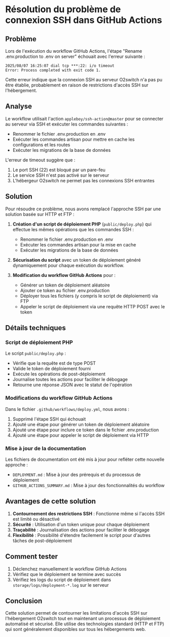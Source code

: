 # Résolution du problème de connexion SSH dans GitHub Actions

## Problème

Lors de l'exécution du workflow GitHub Actions, l'étape "Rename .env.production to .env on server" échouait avec l'erreur suivante :

```
2025/08/07 16:25:07 dial tcp ***:22: i/o timeout
Error: Process completed with exit code 1.
```

Cette erreur indique que la connexion SSH au serveur O2switch n'a pas pu être établie, probablement en raison de restrictions d'accès SSH sur l'hébergement.

## Analyse

Le workflow utilisait l'action `appleboy/ssh-action@master` pour se connecter au serveur via SSH et exécuter les commandes suivantes :
- Renommer le fichier .env.production en .env
- Exécuter les commandes artisan pour mettre en cache les configurations et les routes
- Exécuter les migrations de la base de données

L'erreur de timeout suggère que :
1. Le port SSH (22) est bloqué par un pare-feu
2. Le service SSH n'est pas activé sur le serveur
3. L'hébergeur O2switch ne permet pas les connexions SSH entrantes

## Solution

Pour résoudre ce problème, nous avons remplacé l'approche SSH par une solution basée sur HTTP et FTP :

1. **Création d'un script de déploiement PHP** (`public/deploy.php`) qui effectue les mêmes opérations que les commandes SSH :
   - Renommer le fichier .env.production en .env
   - Exécuter les commandes artisan pour la mise en cache
   - Exécuter les migrations de la base de données

2. **Sécurisation du script** avec un token de déploiement généré dynamiquement pour chaque exécution du workflow.

3. **Modification du workflow GitHub Actions** pour :
   - Générer un token de déploiement aléatoire
   - Ajouter ce token au fichier .env.production
   - Déployer tous les fichiers (y compris le script de déploiement) via FTP
   - Appeler le script de déploiement via une requête HTTP POST avec le token

## Détails techniques

### Script de déploiement PHP

Le script `public/deploy.php` :
- Vérifie que la requête est de type POST
- Valide le token de déploiement fourni
- Exécute les opérations de post-déploiement
- Journalise toutes les actions pour faciliter le débogage
- Retourne une réponse JSON avec le statut de l'opération

### Modifications du workflow GitHub Actions

Dans le fichier `.github/workflows/deploy.yml`, nous avons :
1. Supprimé l'étape SSH qui échouait
2. Ajouté une étape pour générer un token de déploiement aléatoire
3. Ajouté une étape pour inclure ce token dans le fichier .env.production
4. Ajouté une étape pour appeler le script de déploiement via HTTP

### Mise à jour de la documentation

Les fichiers de documentation ont été mis à jour pour refléter cette nouvelle approche :
- `DEPLOYMENT.md` : Mise à jour des prérequis et du processus de déploiement
- `GITHUB_ACTIONS_SUMMARY.md` : Mise à jour des fonctionnalités du workflow

## Avantages de cette solution

1. **Contournement des restrictions SSH** : Fonctionne même si l'accès SSH est limité ou désactivé
2. **Sécurité** : Utilisation d'un token unique pour chaque déploiement
3. **Traçabilité** : Journalisation des actions pour faciliter le débogage
4. **Flexibilité** : Possibilité d'étendre facilement le script pour d'autres tâches de post-déploiement

## Comment tester

1. Déclenchez manuellement le workflow GitHub Actions
2. Vérifiez que le déploiement se termine avec succès
3. Vérifiez les logs du script de déploiement dans `storage/logs/deployment-*.log` sur le serveur

## Conclusion

Cette solution permet de contourner les limitations d'accès SSH sur l'hébergement O2switch tout en maintenant un processus de déploiement automatisé et sécurisé. Elle utilise des technologies standard (HTTP et FTP) qui sont généralement disponibles sur tous les hébergements web.
